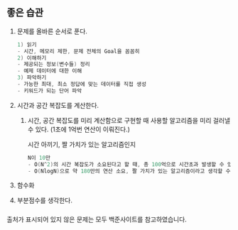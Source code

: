 ## 좋은 습관

1. 문제를 올바른 순서로 푼다.

    ```c
    1) 읽기
    - 시간, 메모리 제한, 문제 전체의 Goal을 꼼꼼히
    2) 이해하기
    - 제공되는 정보(변수들) 정리
    - 예제 데이터에 대한 이해
    3) 파악하기
    - 가능한 최대, 최소 정답에 맞는 데이터를 직접 생성
    - 키워드가 되는 단어 파악
    ```

2. 시간과 공간 복잡도를 계산한다.
    1. 시간, 공간 복잡도를 미리 계산함으로 구현할 때 사용할 알고리즘을 미리 걸러낼 수 있다. (1초에 1억번 연산이 이뤄진다.)

        시간 아끼기, 짤 가치가 있는 알고리즘인지 

        ```c
        N이 10만
        - O(N^2)의 시간 복잡도가 소요된다고 할 때, 총 100억으로 시간초과 발생할 수 있음
        - O(NlogN)으로 약 180만의 연산 소요, 짤 가치가 있는 알고리즘이라고 생각할 수 있음. 
        ```

3. 함수화
4. 부분점수를 생각한다.

###
출처가 표시되어 있지 않은 문제는 모두 백준사이트를 참고하였습니다.
